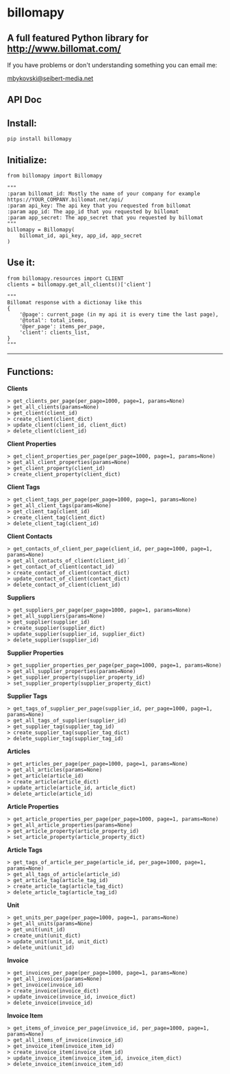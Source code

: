 billomapy
===================

A full featured Python library for http://www.billomat.com/
----------

If you have problems or don't understanding something you can email me:

mbykovski@seibert-media.net


API Doc
-------



Install:
-------

    pip install billomapy

Initialize:
----------

    from billomapy import Billomapy
    
    """
	:param billomat_id: Mostly the name of your company for example https://YOUR_COMPANY.billomat.net/api/
	:param api_key: The api key that you requested from billomat
	:param app_id: The app_id that you requested by billomat
	:param app_secret: The app_secret that you requested by billomat
	"""
    billomapy = Billomapy(
		billomat_id, api_key, app_id, app_secret
	)

Use it:
-------
	
	from billomapy.resources import CLIENT
	clients = billomapy.get_all_clients()['client']
	
	"""
	Billomat response with a dictionay like this
	{
		'@page': current_page (in my api it is every time the last page),
		'@total': total_items,
		'@per_page': items_per_page,
		'client': clients_list,
	}
	"""


----------


Functions:
----------

**Clients**

	> get_clients_per_page(per_page=1000, page=1, params=None)
	> get_all_clients(params=None)
	> get_client(client_id)
	> create_client(client_dict)
	> update_client(client_id, client_dict)
	> delete_client(client_id)

**Client Properties**

	> get_client_properties_per_page(per_page=1000, page=1, params=None)
	> get_all_client_properties(params=None)
	> get_client_property(client_id)
	> create_client_property(client_dict)
	
**Client Tags**

	> get_client_tags_per_page(per_page=1000, page=1, params=None)
	> get_all_client_tags(params=None)
	> get_client_tag(client_id)
	> create_client_tag(client_dict)
	> delete_client_tag(client_id)

**Client Contacts**

	> get_contacts_of_client_per_page(client_id, per_page=1000, page=1, params=None)
    > get_all_contacts_of_client(client_id)´
    > get_contact_of_client(contact_id)
    > create_contact_of_client(contact_dict)
    > update_contact_of_client(contact_dict)
    > delete_contact_of_client(client_id)
    
**Suppliers**

	> get_suppliers_per_page(per_page=1000, page=1, params=None)
	> get_all_suppliers(params=None)
	> get_supplier(supplier_id)
	> create_supplier(supplier_dict)
	> update_supplier(supplier_id, supplier_dict)
	> delete_supplier(supplier_id)
	
**Supplier Properties**

	> get_supplier_properties_per_page(per_page=1000, page=1, params=None)
	> get_all_supplier_properties(params=None)
	> get_supplier_property(supplier_property_id)
	> set_supplier_property(supplier_property_dict)

**Supplier Tags**

	> get_tags_of_supplier_per_page(supplier_id, per_page=1000, page=1, params=None)
	> get_all_tags_of_supplier(supplier_id)
	> get_supplier_tag(supplier_tag_id)
	> create_supplier_tag(supplier_tag_dict)
	> delete_supplier_tag(supplier_tag_id)

**Articles**
	
	> get_articles_per_page(per_page=1000, page=1, params=None)
	> get_all_articles(params=None)
	> get_article(article_id)
	> create_article(article_dict)
	> update_article(article_id, article_dict)
	> delete_article(article_id)

**Article Properties**

	> get_article_properties_per_page(per_page=1000, page=1, params=None)
	> get_all_article_properties(params=None)
	> get_article_property(article_property_id)
	> set_article_property(article_property_dict)

**Article Tags**

	> get_tags_of_article_per_page(article_id, per_page=1000, page=1, params=None)
	> get_all_tags_of_article(article_id)
	> get_article_tag(article_tag_id)
	> create_article_tag(article_tag_dict)
	> delete_article_tag(article_tag_id)

**Unit**
	
	> get_units_per_page(per_page=1000, page=1, params=None)
	> get_all_units(params=None)
	> get_unit(unit_id)
	> create_unit(unit_dict)
	> update_unit(unit_id, unit_dict)
	> delete_unit(unit_id)

**Invoice**
	
	> get_invoices_per_page(per_page=1000, page=1, params=None)
	> get_all_invoices(params=None)
	> get_invoice(invoice_id)
	> create_invoice(invoice_dict)
	> update_invoice(invoice_id, invoice_dict)
	> delete_invoice(invoice_id)
	
**Invoice Item**
	
	> get_items_of_invoice_per_page(invoice_id, per_page=1000, page=1, params=None)
	> get_all_items_of_invoice(invoice_id)
	> get_invoice_item(invoice_item_id)
	> create_invoice_item(invoice_item_id)
	> update_invoice_item(invoice_item_id, invoice_item_dict)
	> delete_invoice_item(invoice_item_id)